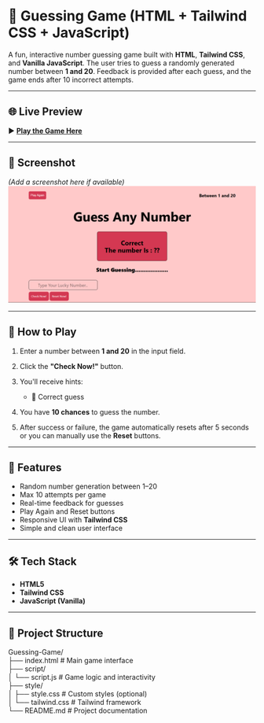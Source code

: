 # 🎯 Guessing Game (HTML + Tailwind CSS + JavaScript)

A fun, interactive number guessing game built with **HTML**, **Tailwind CSS**, and **Vanilla JavaScript**. The user tries to guess a randomly generated number between **1 and 20**. Feedback is provided after each guess, and the game ends after 10 incorrect attempts.

---

## 🌐 Live Preview

▶️ **[Play the Game Here](https://farhanahmedanik59.github.io/Guessing-Game/)**

---

## 📸 Screenshot

*(Add a screenshot here if available)*  
![Game Preview](preview/preview.png)

---

## 🚀 How to Play

1. Enter a number between **1 and 20** in the input field.
2. Click the **"Check Now!"** button.
3. You'll receive hints:
   - 🎉 Correct guess
 
4. You have **10 chances** to guess the number.
5. After success or failure, the game automatically resets after 5 seconds or you can manually use the **Reset** buttons.

---

## 🧩 Features

- Random number generation between 1–20
- Max 10 attempts per game
- Real-time feedback for guesses
- Play Again and Reset buttons
- Responsive UI with **Tailwind CSS**
- Simple and clean user interface

---

## 🛠️ Tech Stack

- **HTML5**
- **Tailwind CSS**
- **JavaScript (Vanilla)**

---

## 📁 Project Structure
Guessing-Game/
<br>
├── index.html # Main game interface
<br>
├── script/
<br>
│ └── script.js # Game logic and interactivity
<br>
├── style/
<br>
│ ├── style.css # Custom styles (optional)
<br>
│ └── tailwind.css # Tailwind framework
<br>
└── README.md # Project documentation
